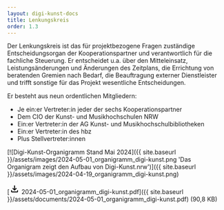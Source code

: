 ```yaml
---
layout: digi-kunst-docs
title: Lenkungskreis
order: 1.3
---
```


Der Lenkungskreis ist das für projektbezogene Fragen zuständige Entscheidungsorgan der Kooperationspartner und verantwortlich für die fachliche Steuerung. Er entscheidet u.a. über den Mitteleinsatz, Leistungsänderungen und Änderungen des Zeitplans, die Errichtung von beratenden Gremien nach Bedarf, die Beauftragung externer Dienstleister und trifft sonstige für das Projekt wesentliche Entscheidungen.

Er besteht aus neun ordentlichen Mitgliedern:

* Je ein:er Vertreter:in jeder der sechs Kooperationspartner
* Dem CIO der Kunst- und Musikhochschulen NRW
* Ein:er Vertreter:in der AG Kunst- und Musikhochschulbibliotheken
* Ein:er Vertreter:in des hbz
* Plus Stellvertreter:innen

[![Digi-Kunst-Organigramm Stand Mai 2024]({{ site.baseurl }}/assets/images/2024-05-01_organigramm_digi-kunst.png 'Das Organigram zeigt den Aufbau von Digi-Kunst.nrw')]({{ site.baseurl }}/assets/images/2024-04-19_organigramm_digi-kunst.png)


[<svg class="download-icon" xmlns="http://www.w3.org/2000/svg" height="24" viewBox="0 -960 960 960" width="24"><path d="M480-320 280-520l56-58 104 104v-326h80v326l104-104 56 58-200 200ZM240-160q-33 0-56.5-23.5T160-240v-120h80v120h480v-120h80v120q0 33-23.5 56.5T720-160H240Z"/></svg> 2024-05-01_organigramm_digi-kunst.pdf]({{ site.baseurl }}/assets/documents/2024-05-01_organigramm_digi-kunst.pdf) (90,8 KB)

